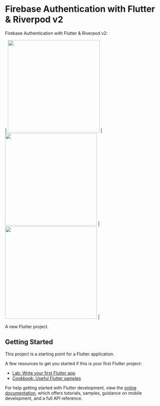 # Firebase Authentication with Flutter & Riverpod v2

Firebase Authentication with Flutter & Riverpod v2:


| <img src="https://user-images.githubusercontent.com/75112184/225824797-0ca316b8-c7b3-4677-a35e-9561e0a82881.png" width=300> | <img src="https://user-images.githubusercontent.com/75112184/225824776-71224ce5-9690-4e8f-8b01-268cf8697ccb.png" width=300> | <img src="https://user-images.githubusercontent.com/75112184/225824789-277209e2-d086-43b7-bcb9-5779a1c0b2b7.png" width=300> |

A new Flutter project.

## Getting Started

This project is a starting point for a Flutter application.

A few resources to get you started if this is your first Flutter project:

- [Lab: Write your first Flutter app](https://docs.flutter.dev/get-started/codelab)
- [Cookbook: Useful Flutter samples](https://docs.flutter.dev/cookbook)

For help getting started with Flutter development, view the
[online documentation](https://docs.flutter.dev/), which offers tutorials,
samples, guidance on mobile development, and a full API reference.
